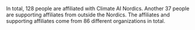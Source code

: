 In total, 128 people are affiliated with Climate AI Nordics. Another 37 people are supporting affiliates from outside the Nordics. The affiliates and supporting affiliates come from 86 different organizations in total.
